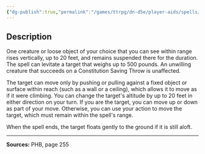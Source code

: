 ```yaml
---
{"dg-publish":true,"permalink":"/games/ttrpg/dn-d5e/player-aids/spells/level-2/levitate/","tags":["TTRPG/DND/5e","verbal","somatic","material","concentration"]}
---
```



## Description
One creature or loose object of your choice that you can see within range rises vertically, up to 20 feet, and remains suspended there for the duration.
The spell can levitate a target that weighs up to 500 pounds.
An unwilling creature that succeeds on a Constitution Saving Throw is unaffected.

The target can move only by pushing or pulling against a fixed object or surface within reach (such as a wall or a ceiling), which allows it to move as if it were climbing.
You can change the target's altitude by up to 20 feet in either direction on your turn.
If you are the target, you can move up or down as part of your move.
Otherwise, you can use your action to move the target, which must remain within the spell's range.

When the spell ends, the target floats gently to the ground if it is still aloft.

---

**Sources:** PHB, page 255
